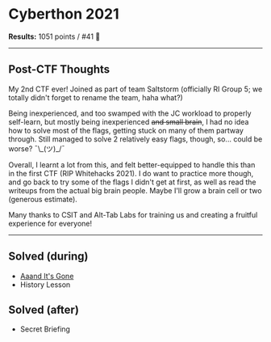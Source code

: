 # Cyberthon 2021
**Results:** 1051 points / #41 🥲

----
## Post-CTF Thoughts
My 2nd CTF ever! Joined as part of team Saltstorm (officially RI Group 5; we totally didn't forget to rename the team, haha what?)

Being inexperienced, and too swamped with the JC workload to properly self-learn, but mostly being inexperienced ~~and small brain~~, I had no idea how to solve most of the flags, getting stuck on many of them partway through. Still managed to solve 2 relatively easy flags, though, so... could be worse? ¯\\\_(ツ)_/¯

Overall, I learnt a lot from this, and felt better-equipped to handle this than in the first CTF (RIP Whitehacks 2021). I do want to practice more though, and go back to try some of the flags I didn't get at first, as well as read the writeups from the actual big brain people. Maybe I'll grow a brain cell or two (generous estimate).

Many thanks to CSIT and Alt-Tab Labs for training us and creating a fruitful experience for everyone!

---

## Solved (during)
* [Aaand It's Gone](https://github.com/xeniafiorenza/CTF-Writeups/tree/main/Cyberthon-2021/Finals/Aaand%20It's%20Gone)
* History Lesson

## Solved (after)
* Secret Briefing


